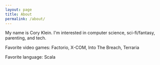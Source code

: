 ```yaml
---
layout: page
title: About
permalink: /about/
---
```


My name is Cory Klein. I'm interested in computer science, sci-fi/fantasy, parenting, and tech.

Favorite video games: Factorio, X-COM, Into The Breach, Terraria

Favorite language: Scala
